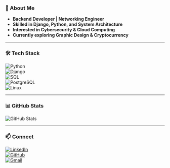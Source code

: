 ### 🚀 About Me  
- **Backend Developer | Networking Engineer**  
- **Skilled in Django, Python, and System Architecture**  
- **Interested in Cybersecurity & Cloud Computing**  
- **Currently exploring Graphic Design & Cryptocurrency**  

---

### 🛠️ Tech Stack  
![Python](https://img.shields.io/badge/Python-3776AB?style=for-the-badge&logo=python&logoColor=white)  
![Django](https://img.shields.io/badge/Django-092E20?style=for-the-badge&logo=django&logoColor=white)  
![SQL](https://img.shields.io/badge/SQL-4479A1?style=for-the-badge&logo=database&logoColor=white)  
![PostgreSQL](https://img.shields.io/badge/PostgreSQL-316192?style=for-the-badge&logo=postgresql&logoColor=white)  
![Linux](https://img.shields.io/badge/Linux-FCC624?style=for-the-badge&logo=linux&logoColor=black)  

---

### 📊 GitHub Stats  
![GitHub Stats](https://github-readme-stats.vercel.app/api?username=chrisisaboke01&show_icons=true&theme=dark)  

---

### 📫 Connect  
[![LinkedIn](https://img.shields.io/badge/LinkedIn-Connect-blue?style=for-the-badge&logo=linkedin)](https://www.linkedin.com/in/isaboke-chris-82322623b)  
[![GitHub](https://img.shields.io/badge/GitHub-Follow-black?style=for-the-badge&logo=github)](https://github.com/chrisisaboke01)  
[![Gmail](https://img.shields.io/badge/Email-isabokechris%40gmail.com-red?style=for-the-badge&logo=gmail&logoColor=white)](mailto:isabokechris@gmail.com)  
